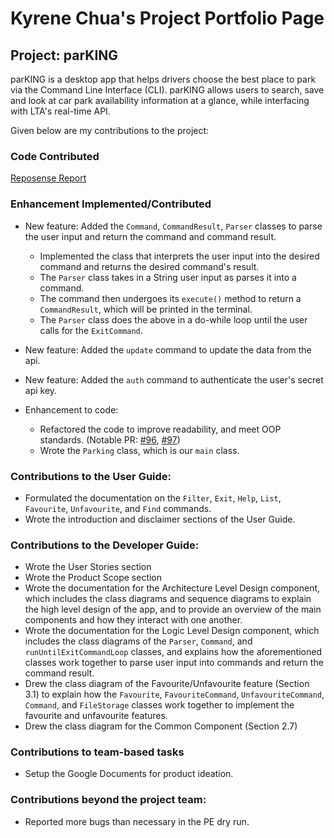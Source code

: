 
# Kyrene Chua's Project Portfolio Page
## Project: parKING
parKING is a desktop app that helps drivers choose the best place to park via the Command Line Interface (CLI).
parKING allows users to search, save and look at car park availability information at a glance, while interfacing with
LTA's real-time API. 

Given below are my contributions to the project:

### Code Contributed

[Reposense Report](https://nus-cs2113-ay2223s1.github.io/tp-dashboard/?search=kyrenechua&sort=groupTitle&sortWithin=title&timeframe=commit&mergegroup=&groupSelect=groupByRepos&breakdown=true&checkedFileTypes=docs~functional-code~test-code~other&since=2022-09-16&tabOpen=true&tabType=authorship&tabAuthor=kyrenechua&tabRepo=AY2223S1-CS2113-T17-4%2Ftp%5Bmaster%5D&authorshipIsMergeGroup=false&authorshipFileTypes=docs~functional-code~test-code~other&authorshipIsBinaryFileTypeChecked=false&authorshipIsIgnoredFilesChecked=false)

### Enhancement Implemented/Contributed
* New feature: Added the `Command`, `CommandResult`, `Parser` classes to parse the user input and return the command and
command result.
  * Implemented the class that interprets the user input into the desired command and returns the desired command's result.
  * The `Parser` class takes in a String user input as parses it into a command.
  * The command then undergoes its `execute()` method to return a `CommandResult`, which will be printed in the terminal.
  * The `Parser` class does the above in a do-while loop until the user calls for the `ExitCommand`.
* New feature: Added the `update` command to update the data from the api.
* New feature: Added the `auth` command to authenticate the user's secret api key.

* Enhancement to code:
  * Refactored the code to improve readability, and meet OOP standards. 
  (Notable PR: [#96](https://github.com/AY2223S1-CS2113-T17-4/tp/pull/96), [#97](https://github.com/AY2223S1-CS2113-T17-4/tp/pull/97))
  * Wrote the `Parking` class, which is our `main` class.

### Contributions to the User Guide:
* Formulated the documentation on the `Filter`, `Exit`, `Help`, `List`, `Favourite`, `Unfavourite`, and `Find` commands.
* Wrote the introduction and disclaimer sections of the User Guide.

### Contributions to the Developer Guide:
* Wrote the User Stories section
* Wrote the Product Scope section
* Wrote the documentation for the Architecture Level Design component, which includes the class diagrams and sequence 
diagrams to explain the high level design of the app, and to provide an overview of the main components and how they 
interact with one another.
* Wrote the documentation for the Logic Level Design component, which includes the class diagrams of the `Parser`, 
`Command`, and `runUntilExitCommandLoop` classes, and explains how the aforementioned classes work together to parse 
user input into commands and return the command result.
* Drew the class diagram of the Favourite/Unfavourite feature (Section 3.1) to explain how the `Favourite`, 
`FavouriteCommand`, `UnfavouriteCommand`, `Command`, and `FileStorage` classes work together to implement the favourite 
and unfavourite features.
* Drew the class diagram for the Common Component (Section 2.7)


### Contributions to team-based tasks
* Setup the Google Documents for product ideation.

### Contributions beyond the project team:
- Reported more bugs than necessary in the PE dry run.